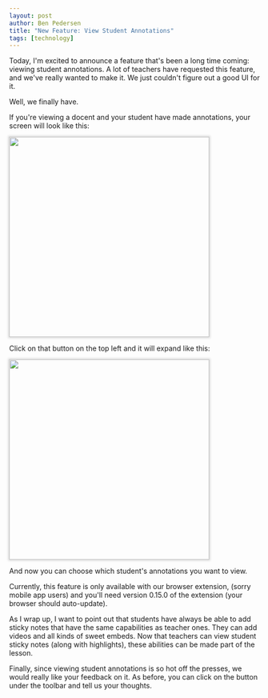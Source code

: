 ```yaml
---
layout: post
author: Ben Pedersen
title: "New Feature: View Student Annotations"
tags: [technology]
---
```

<style>
.screen-img {
  box-shadow: 0px 0px 4px 2px rgba(100, 100, 100, 0.247);
  max-width: 100%;
  width: 400px;
}
</style>
Today, I'm excited to announce a feature that's been a long time coming: viewing student annotations. A lot of teachers have requested this feature, and we've really wanted to make it. We just couldn't figure out a good UI for it.

Well, we finally have.

If you're viewing a docent and your student have made annotations, your screen will look like this:

<img class="screen-img" src="https://docentedu.com/images/student-annotations-1.png" />

Click on that button on the top left and it will expand like this:

<img class="screen-img" src="https://docentedu.com/images/student-annotations-2.png" />

And now you can choose which student's annotations you want to view.

Currently, this feature is only available with our browser extension, (sorry mobile app users) and you'll need version 0.15.0 of the extension (your browser should auto-update).

As I wrap up, I want to point out that students have always be able to add sticky notes that have the same capabilities as teacher ones. They can add videos and all kinds of sweet embeds. Now that teachers can view student sticky notes (along with highlights), these abilities can be made part of the lesson.

Finally, since viewing student annotations is so hot off the presses, we would really like your feedback on it. As before, you can click on the button under the toolbar and tell us your thoughts.
